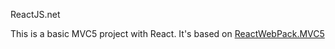 ﻿ReactJS.net

This is a basic MVC5 project with React.  It's based on <a href="https://github.com/JonPSmith/AspNetReactSamples/tree/master/ReactWebPack.MVC5">ReactWebPack.MVC5</a>